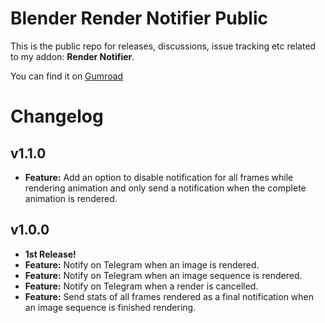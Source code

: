 # Blender Render Notifier Public

This is the public repo for releases, discussions, issue tracking etc related to my addon: **Render Notifier**. 

You can find it on [Gumroad](https://neeraj-artx.gumroad.com/l/blender-render-notifier)

# Changelog

## v1.1.0

- **Feature:** Add an option to disable notification for all frames while rendering animation and only send a notification when the complete animation is rendered.

## v1.0.0

- **1st Release!**
- **Feature:** Notify on Telegram when an image is rendered.
- **Feature:** Notify on Telegram when an image sequence is rendered.
- **Feature:** Notify on Telegram when a render is cancelled.
- **Feature:** Send stats of all frames rendered as a final notification when an image sequence is finished rendering.
